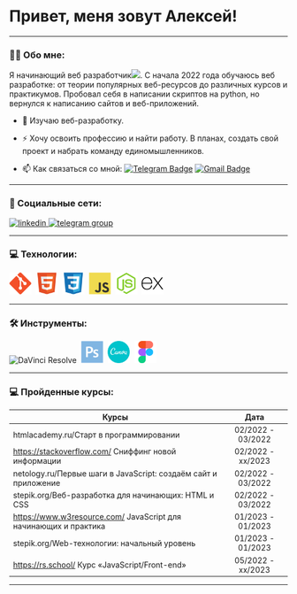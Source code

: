 
# Привет, меня зовут Алексей!

---

### :man_technologist: Обо мне:

Я начинающий веб разработчик<img src="https://media.giphy.com/media/WUlplcMpOCEmTGBtBW/giphy.gif" width="30px">. С начала 2022 года обучаюсь веб разработке: от теории популярных веб-ресурсов до различных курсов и практикумов. Пробовал себя в написании скриптов на python, но вернулся к написанию сайтов и веб-приложений.

- :telescope: Изучаю веб-разработку.

- :zap: Хочу освоить професcию и найти работу. В планах, создать свой проект и набрать команду единомышленников.

- :mailbox: Как связаться со мной: [![Telegram Badge](https://img.shields.io/badge/-alexeyrublev-blue?style=flat&logo=Telegram&logoColor=white)](https://t.me/hplyr) [![Gmail Badge](https://img.shields.io/badge/-Gmail-red?style=flat&logo=Gmail&logoColor=white)](mailto:lastavengerintheworld@gmail.com)

---

### 🤝 Социальные сети:

  <div id="badges">
    <a href="https://www.linkedin.com/in/%D0%BB%D0%B5%D1%88%D0%B0-%D1%80%D1%83%D0%B1%D0%BB%D0%B5%D0%B2-5311981a4/" target="_blank">
      <img src="https://cdn-icons-png.flaticon.com/512/2504/2504799.png" width="40" height="40" alt="linkedin" />
    </a>
    <a href="" target="_blank">
      <img src="https://cdn-icons-png.flaticon.com/512/2111/2111646.png" width="40" height="40" alt="telegram group" />
    </a>
  </div>

---

### 💻 Технологии:

<div>
  <img src="https://github.com/devicons/devicon/blob/master/icons/git/git-original.svg" title="git" alt="git" width="40" height="40"/>&nbsp
  <img src="https://github.com/devicons/devicon/blob/master/icons/html5/html5-original.svg" title="html5" alt="html5" width="40" height="40"/>&nbsp
  <img src="https://github.com/devicons/devicon/blob/master/icons/css3/css3-original.svg" title="css" alt="css" width="40" height="40"/>&nbsp
  <img src="https://github.com/devicons/devicon/blob/master/icons/javascript/javascript-original.svg" title="javascript" alt="javascript" width="40" height="40"/>&nbsp
  <img src="https://github.com/devicons/devicon/blob/master/icons/nodejs/nodejs-original.svg" title="nodejs" alt="nodejs" width="40" height="40"/>&nbsp
  <img src="https://github.com/devicons/devicon/blob/master/icons/express/express-original.svg" title="express" alt="express" width="40" height="40"/>&nbsp
</div>

---

### 🛠 Инструменты:

<div>
  <img src="https://upload.wikimedia.org/wikipedia/commons/9/90/DaVinci_Resolve_17_logo.svg" title="DaVinci Resolve" alt="DaVinci Resolve" width="40" height="40"/>&nbsp;
  <img src="https://github.com/devicons/devicon/blob/master/icons/photoshop/photoshop-plain.svg" title="photoshop" alt="photoshop" width="40" height="40"/>&nbsp;
  <img src="https://github.com/devicons/devicon/blob/master/icons/canva/canva-original.svg" title="canva" alt="canva" width="40" height="40"/>&nbsp;
  <img src="https://github.com/devicons/devicon/blob/master/icons/figma/figma-original.svg" title="figma" alt="figma" width="40" height="40"/>&nbsp;
</div>

---

### 💻 Пройденные курсы:

| Курсы                                                           | Дата              |
| ----------------------------------------------------------------| :---------------: |
| htmlacademy.ru/Старт в программировании                         | 02/2022 - 03/2022 |
| https://stackoverflow.com/ Сниффинг новой информации            | 02/2022 - xx/2023 |
| netology.ru/Первые шаги в JavaScript: создаём сайт и приложение | 02/2022 - 03/2022 |
| stepik.org/Веб-разработка для начинающих: HTML и CSS            | 02/2022 - 03/2022 |
| https://www.w3resource.com/ JavaScript для начинающих и практика| 01/2023 - 01/2023 |
| stepik.org/Web-технологии: начальный уровень                    | 01/2023 - 01/2023 |
| https://rs.school/ Курс «JavaScript/Front-end»                  | 05/2022 - xx/2023 |

---
